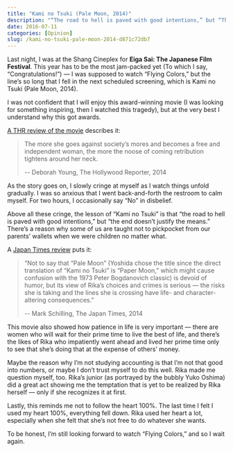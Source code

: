 ```yaml
---
title: "Kami no Tsuki (Pale Moon, 2014)"
description: "“The road to hell is paved with good intentions,” but “The end doesn't justify the means”"
date: 2016-07-11
categories: [Opinion]
slug: /kami-no-tsuki-pale-moon-2014-d871c72db7
---
```


Last night, I was at the Shang Cineplex for **Eiga Sai: The Japanese Film Festival**. This year has to be the most jam-packed yet (To which I say, “Congratulations!”) — I was supposed to watch “Flying Colors,” but the line’s so long that I fell in the next scheduled screening, which is Kami no Tsuki (Pale Moon, 2014).

I was not confident that I will enjoy this award-winning movie (I was looking for something inspiring, then I watched this tragedy), but at the very best I understand why this got awards.

[A THR review of the movie](http://www.hollywoodreporter.com/review/pale-moon-tokyo-review-743927) describes it:

> The more she goes against society’s mores and becomes a free and independent woman, the more the noose of coming retribution tightens around her neck.
> 
> -- Deborah Young, The Hollywood Reporter, 2014

As the story goes on, I slowly cringe at myself as I watch things unfold gradually. I was so anxious that I went back-and-forth the restroom to calm myself. For two hours, I occasionally say “No” in disbelief.

Above all these cringe, the lesson of “Kami no Tsuki” is that “the road to hell is paved with good intentions,” but “the end doesn’t justify the means.” There’s a reason why some of us are taught not to pickpocket from our parents’ wallets when we were children no matter what.

A [Japan Times review](http://www.japantimes.co.jp/culture/2014/10/29/films/film-reviews/bored-bank-teller-embraces-root-evil/) puts it:

> “Not to say that “Pale Moon” (Yoshida chose the title since the direct translation of “Kami no Tsuki” is “Paper Moon,” which might cause confusion with the 1973 Peter Bogdanovich classic) is devoid of humor, but its view of Rika’s choices and crimes is serious — the risks she is taking and the lines she is crossing have life- and character-altering consequences.”
> 
> -- Mark Schilling, The Japan Times, 2014

This movie also showed how patience in life is very important — there are women who will wait for their prime time to live the best of life, and there’s the likes of Rika who impatiently went ahead and lived her prime time only to see that she’s doing that at the expense of others’ money.

Maybe the reason why I’m not studying accounting is that I’m not that good into numbers, or maybe I don’t trust myself to do this well. Rika made me question myself, too. Rika’s junior (as portrayed by the bubbly Yuko Oshima) did a great act showing me the temptation that is yet to be realized by Rika herself — only if she recognizes it at first.

Lastly, this reminds me not to follow the heart 100%. The last time I felt I used my heart 100%, everything fell down. Rika used her heart a lot, especially when she felt that she’s not free to do whatever she wants.

To be honest, I’m still looking forward to watch “Flying Colors,” and so I wait again.